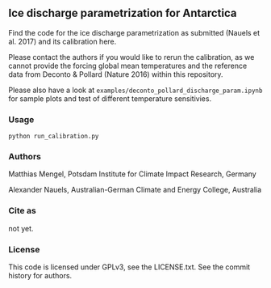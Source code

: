 ## Ice discharge parametrization for Antarctica

Find the code for the ice discharge parametrization as submitted
(Nauels et al. 2017) and its calibration here.

Please contact the authors if you would like to rerun the calibration,
as we cannot provide the forcing global mean temperatures and the reference
data from Deconto & Pollard (Nature 2016) within this repository.

Please also have a look at `examples/deconto_pollard_discharge_param.ipynb`
for sample plots and test of different temperature sensitivies.

### Usage

`python run_calibration.py`

### Authors

Matthias Mengel, Potsdam Institute for Climate Impact Research, Germany

Alexander Nauels, Australian-German Climate and Energy College, Australia

### Cite as

not yet.

### License

This code is licensed under GPLv3, see the LICENSE.txt. See the commit history for authors.

